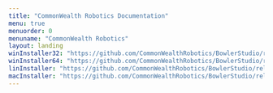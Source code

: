 ```yaml
---
title: "CommonWealth Robotics Documentation"
menu: true
menuorder: 0
menuname: "CommonWealth Robotics"
layout: landing
winInstaller32: "https://github.com/CommonWealthRobotics/BowlerStudio/releases/download/0.29.3/Windows-32-BowlerStudio-0.29.3.exe"
winInstaller64: "https://github.com/CommonWealthRobotics/BowlerStudio/releases/download/0.29.3/Windows-64-BowlerStudio-0.29.3.exe"
linInstaller: "https://github.com/CommonWealthRobotics/BowlerStudio/releases/download/0.29.3/Ubuntu-BowlerStudio-0.29.3.deb"
macInstaller: "https://github.com/CommonWealthRobotics/BowlerStudio/releases/download/0.29.3/MacOSX-BowlerStudio-0.29.3.zip"
---
```


